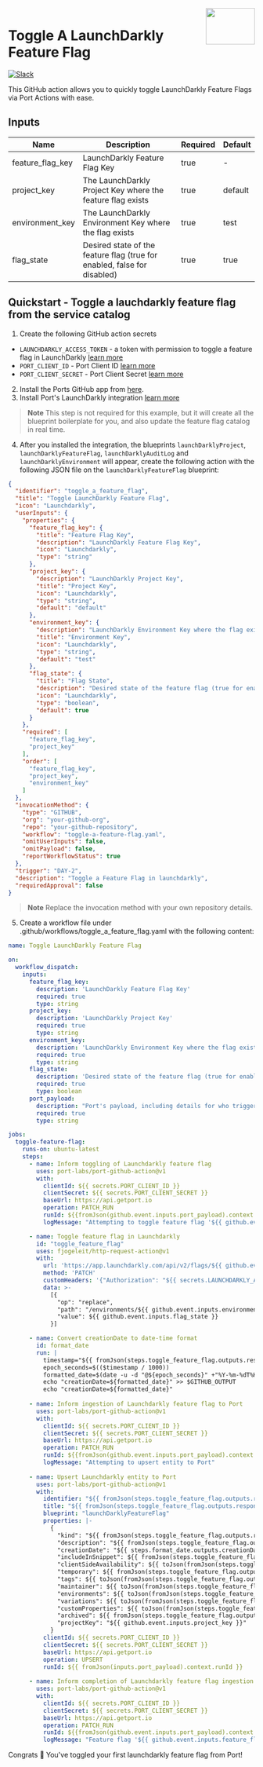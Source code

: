<img align="right" width="100" height="74" src="https://user-images.githubusercontent.com/8277210/183290025-d7b24277-dfb4-4ce1-bece-7fe0ecd5efd4.svg" />

# Toggle A LaunchDarkly Feature Flag

[![Slack](https://img.shields.io/badge/Slack-4A154B?style=for-the-badge&logo=slack&logoColor=white)](https://join.slack.com/t/devex-community/shared_invite/zt-1bmf5621e-GGfuJdMPK2D8UN58qL4E_g)

This GitHub action allows you to quickly toggle LaunchDarkly Feature Flags via Port Actions with ease.


## Inputs
| Name                 | Description                                                                                          | Required | Default            |
|----------------------|------------------------------------------------------------------------------------------------------|----------|--------------------|
| feature_flag_key         | LaunchDarkly Feature Flag Key                                                       | true    | -                  |
| project_key              | The LaunchDarkly Project Key where the feature flag exists                                                     | true     | default                  |
| environment_key              | The LaunchDarkly Environment Key where the flag exists                                                              | true    | test               |
| flag_state           | Desired state of the feature flag (true for enabled, false for disabled)                                                | true     | true                  |


## Quickstart - Toggle a lauchdarkly feature flag from the service catalog

1. Create the following GitHub action secrets
* `LAUNCHDARKLY_ACCESS_TOKEN` - a token with permission to toggle a feature flag in LaunchDarkly [learn more](https://docs.launchdarkly.com/home/account-security/api-access-tokens)
* `PORT_CLIENT_ID` - Port Client ID [learn more](https://docs.getport.io/build-your-software-catalog/sync-data-to-catalog/api/#get-api-token)
* `PORT_CLIENT_SECRET` - Port Client Secret [learn more](https://docs.getport.io/build-your-software-catalog/sync-data-to-catalog/api/#get-api-token) 

2. Install the Ports GitHub app from [here](https://github.com/apps/getport-io/installations/new).
3. Install Port's LaunchDarkly integration [learn more](https://github.com/port-labs/Port-Ocean/tree/main/integrations/launchdarkly)
>**Note** This step is not required for this example, but it will create all the blueprint boilerplate for you, and also update the feature flag catalog in real time.
4. After you installed the integration, the blueprints `launchDarklyProject`, `launchDarklyFeatureFlag`, `launchDarklyAuditLog` and `launchDarklyEnvironment` will appear, create the following action with the following JSON file on the `launchDarklyFeatureFlag` blueprint:

```json
{
  "identifier": "toggle_a_feature_flag",
  "title": "Toggle LaunchDarkly Feature Flag",
  "icon": "Launchdarkly",
  "userInputs": {
    "properties": {
      "feature_flag_key": {
        "title": "Feature Flag Key",
        "description": "LaunchDarkly Feature Flag Key",
        "icon": "Launchdarkly",
        "type": "string"
      },
      "project_key": {
        "description": "LaunchDarkly Project Key",
        "title": "Project Key",
        "icon": "Launchdarkly",
        "type": "string",
        "default": "default"
      },
      "environment_key": {
        "description": "LaunchDarkly Environment Key where the flag exists",
        "title": "Environment Key",
        "icon": "Launchdarkly",
        "type": "string",
        "default": "test"
      },
      "flag_state": {
        "title": "Flag State",
        "description": "Desired state of the feature flag (true for enabled, false for disabled)",
        "icon": "Launchdarkly",
        "type": "boolean",
        "default": true
      }
    },
    "required": [
      "feature_flag_key",
      "project_key"
    ],
    "order": [
      "feature_flag_key",
      "project_key",
      "environment_key"
    ]
  },
  "invocationMethod": {
    "type": "GITHUB",
    "org": "your-github-org",
    "repo": "your-github-repository",
    "workflow": "toggle-a-feature-flag.yaml",
    "omitUserInputs": false,
    "omitPayload": false,
    "reportWorkflowStatus": true
  },
  "trigger": "DAY-2",
  "description": "Toggle a Feature Flag in launchdarkly",
  "requiredApproval": false
}
```
>**Note** Replace the invocation method with your own repository details.

5. Create a workflow file under .github/workflows/toggle_a_feature_flag.yaml with the following content:
```yml
name: Toggle LaunchDarkly Feature Flag

on:
  workflow_dispatch:
    inputs:
      feature_flag_key:
        description: 'LaunchDarkly Feature Flag Key'
        required: true
        type: string
      project_key:
        description: 'LaunchDarkly Project Key'
        required: true
        type: string
      environment_key:
        description: 'LaunchDarkly Environment Key where the flag exists'
        required: true
        type: string
      flag_state:
        description: 'Desired state of the feature flag (true for enabled, false for disabled)'
        required: true
        type: boolean
      port_payload:
        description: "Port's payload, including details for who triggered the action and general context"
        required: true
        type: string

jobs:
  toggle-feature-flag:
    runs-on: ubuntu-latest
    steps:
      - name: Inform toggling of Launchdarkly feature flag
        uses: port-labs/port-github-action@v1
        with:
          clientId: ${{ secrets.PORT_CLIENT_ID }}
          clientSecret: ${{ secrets.PORT_CLIENT_SECRET }}
          baseUrl: https://api.getport.io
          operation: PATCH_RUN
          runId: ${{fromJson(github.event.inputs.port_payload).context.runId}}
          logMessage: "Attempting to toggle feature flag '${{ github.event.inputs.feature_flag_key }}' in '${{ github.event.inputs.environment_key }}' environment to ${{ github.event.inputs.flag_state }}."

      - name: Toggle feature flag in Launchdarkly
        id: "toggle_feature_flag"
        uses: fjogeleit/http-request-action@v1
        with:
          url: 'https://app.launchdarkly.com/api/v2/flags/${{ github.event.inputs.project_key }}/${{ github.event.inputs.feature_flag_key }}'
          method: 'PATCH'
          customHeaders: '{"Authorization": "${{ secrets.LAUNCHDARKLY_ACCESS_TOKEN }}", "Content-Type": "application/json"}'
          data: >-
            [{
              "op": "replace",
              "path": "/environments/${{ github.event.inputs.environment_key }}/on",
              "value": ${{ github.event.inputs.flag_state }}
            }]

      - name: Convert creationDate to date-time format
        id: format_date
        run: |
          timestamp="${{ fromJson(steps.toggle_feature_flag.outputs.response).creationDate }}"
          epoch_seconds=$(($timestamp / 1000))
          formatted_date=$(date -u -d "@${epoch_seconds}" +"%Y-%m-%dT%H:%M:%SZ")
          echo "creationDate=${formatted_date}" >> $GITHUB_OUTPUT
          echo "creationDate=${formatted_date}"
          
      - name: Inform ingestion of Launchdarkly feature flag to Port
        uses: port-labs/port-github-action@v1
        with:
          clientId: ${{ secrets.PORT_CLIENT_ID }}
          clientSecret: ${{ secrets.PORT_CLIENT_SECRET }}
          baseUrl: https://api.getport.io
          operation: PATCH_RUN
          runId: ${{fromJson(github.event.inputs.port_payload).context.runId}}
          logMessage: "Attempting to upsert entity to Port"
          
      - name: Upsert Launchdarkly entity to Port
        uses: port-labs/port-github-action@v1
        with:
          identifier: "${{ fromJson(steps.toggle_feature_flag.outputs.response).key }}"
          title: "${{ fromJson(steps.toggle_feature_flag.outputs.response).description }}"
          blueprint: "launchDarklyFeatureFlag"
          properties: |-
            {
              "kind": "${{ fromJson(steps.toggle_feature_flag.outputs.response).kind }}",
              "description": "${{ fromJson(steps.toggle_feature_flag.outputs.response).description }}",
              "creationDate": "${{ steps.format_date.outputs.creationDate }}",
              "includeInSnippet": ${{ fromJson(steps.toggle_feature_flag.outputs.response).includeInSnippet }},
              "clientSideAvailability": ${{ toJson(fromJson(steps.toggle_feature_flag.outputs.response).clientSideAvailability) }},
              "temporary": ${{ fromJson(steps.toggle_feature_flag.outputs.response).temporary }},
              "tags": ${{ toJson(fromJson(steps.toggle_feature_flag.outputs.response).tags) }},
              "maintainer": ${{ toJson(fromJson(steps.toggle_feature_flag.outputs.response)._maintainer) }},
              "environments": ${{ toJson(fromJson(steps.toggle_feature_flag.outputs.response).environments) }},
              "variations": ${{ toJson(fromJson(steps.toggle_feature_flag.outputs.response).variations) }},
              "customProperties": ${{ toJson(fromJson(steps.toggle_feature_flag.outputs.response).customProperties) }},
              "archived": ${{ fromJson(steps.toggle_feature_flag.outputs.response).archived }},
              "projectKey": "${{ github.event.inputs.project_key }}"
            }
          clientId: ${{ secrets.PORT_CLIENT_ID }}
          clientSecret: ${{ secrets.PORT_CLIENT_SECRET }}
          baseUrl: https://api.getport.io
          operation: UPSERT
          runId: ${{ fromJson(inputs.port_payload).context.runId }}
          
      - name: Inform completion of Launchdarkly feature flag ingestion into Port
        uses: port-labs/port-github-action@v1
        with:
          clientId: ${{ secrets.PORT_CLIENT_ID }}
          clientSecret: ${{ secrets.PORT_CLIENT_SECRET }}
          baseUrl: https://api.getport.io
          operation: PATCH_RUN
          runId: ${{fromJson(github.event.inputs.port_payload).context.runId}}
          logMessage: "Feature flag '${{ github.event.inputs.feature_flag_key }}' in '${{ github.event.inputs.environment_key }}' environment set to ${{ github.event.inputs.flag_state }}."
```

Congrats 🎉 You've toggled your first launchdarkly feature flag from Port!